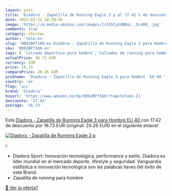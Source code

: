 ```yaml
---
layout: post
title: 'Diadora - Zapatilla de Running Eagle 3 p al 17.42 % de descuento'
date: 2021-03-21 18:29:58
image: 'https://m.media-amazon.com/images/I/41GCyGdNNoL._SL400_.jpg'
comments: true
category: ofertas
author: 'tole.es'
slug: 'B082BP71KH-es Diadora - Zapatilla de Running Eagle 3 para Hombre EU 40'
sku: 'B082BP71KH-es'
tags: [ 'Calzado deportivo para hombre','Calzados de running para hombre','Calzados para correr en asfalto para hombre','Zapatillas y calzado deportivo para hombre','Zapatos','Zapatos para hombre','Zapatos y complementos','diadora','zapatilla', ]
actualPrice: 16.73 EUR
currency: EUR
price: 16.73
comparePrice: 20.26 EUR
prodname: 'Diadora - Zapatilla de Running Eagle 3 para Hombre  EU 40 '
country: 'es'
flag: '🇪🇸'
brand: 'Diadora'
buyurl: 'https://www.amazon.es/dp/B082BP71KH/?tag=tolees-21'
descuento: '17.42'
average: '16.73'
---
```


Está [Diadora - Zapatilla de Running Eagle 3 para Hombre  EU 40 ](https://www.amazon.es/dp/B082BP71KH/?tag=tolees-21) con 17.42 de descuento por 16.73 EUR (original: 20.26 EUR) en el siguiente enlace!

[![Diadora - Zapatilla de Running Eagle 3 p](https://m.media-amazon.com/images/I/41GCyGdNNoL._SL400_.jpg)](https://www.amazon.es/dp/B082BP71KH/?tag=tolees-21)

ℹ️:

- Diadora Sport: Innovación tecnológica, performance y estilo. Diadora es líder mundial en el mercado deporte, lifestyle y seguridad. Vanguardia estilística e innovación tecnológica son las palabras llaves del éxito de este Brand.
- Zapatilla de running para hombre

[🛒 Ver la oferta!!](https://www.amazon.es/dp/B082BP71KH/?tag=tolees-21)
